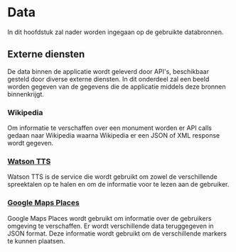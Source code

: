 # Data
In dit hoofdstuk zal nader worden ingegaan op de gebruikte databronnen.

## Externe diensten
De data binnen de applicatie wordt geleverd door API's, beschikbaar gesteld door diverse externe diensten. In dit onderdeel zal een beeld worden gegeven van de gegevens die de applicatie middels deze bronnen binnenkrijgt.

### Wikipedia
Om informatie te verschaffen over een monument worden er API calls gedaan naar Wikipedia waarna Wikipedia er een JSON of XML response wordt gegeven.

### [Watson TTS](https://www.ibm.com/watson/services/text-to-speech/)
Watson TTS is de service die wordt gebruikt om zowel de verschillende spreektalen op te halen en om de informatie voor te lezen aan de gebruiker.

### [Google Maps Places](https://cloud.google.com/maps-platform/places/?hl=nl)
Google Maps Places wordt gebruikt om informatie over de gebruikers omgeving te verschaffen. Er wordt verschillende data teruggegeven in JSON format. Deze informatie wordt gebruikt om de verschillende markers te kunnen plaatsen.
